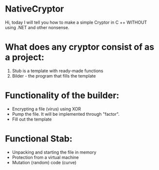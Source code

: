# NativeCryptor

Hi, today I will tell you how to make a simple Cryptor in C ++ WITHOUT using .NET and other nonsense.

# What does any cryptor consist of as a project:
1) Stub is a template with ready-made functions
2) Bilder - the program that fills the template

# Functionality of the builder:
- Encrypting a file (virus) using XOR
- Pump the file. It will be implemented through "factor".
- Fill out the template

# Functional Stab:
- Unpacking and starting the file in memory
- Protection from a virtual machine
- Mutation (random) code (curve)
